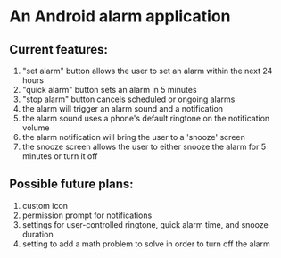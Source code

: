 # An Android alarm application


## **Current features**:

1. "set alarm" button allows the user to set an alarm within the next 24 hours
2. "quick alarm" button sets an alarm in 5 minutes
3. "stop alarm" button cancels scheduled or ongoing alarms
4. the alarm will trigger an alarm sound and a notification
5. the alarm sound uses a phone's default ringtone on the notification volume
6. the alarm notification will bring the user to a 'snooze' screen
7. the snooze screen allows the user to either snooze the alarm for 5 minutes or turn it off


## **Possible future plans**:

1. custom icon
2. permission prompt for notifications
3. settings for user-controlled ringtone, quick alarm time, and snooze duration
4. setting to add a math problem to solve in order to turn off the alarm
